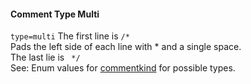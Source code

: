 #### Comment Type Multi

`type=multi` The first line is `/*`  
Pads the left side of each line with * and a single space.  
The last lie is ` */`  
See: Enum values for [commentkind](/enums/enums.commentkind.html) for possible types.  